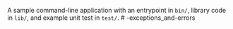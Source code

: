 A sample command-line application with an entrypoint in `bin/`, library code
in `lib/`, and example unit test in `test/`.
#   - e x c e p t i o n s _ a n d - e r r o r s  
 